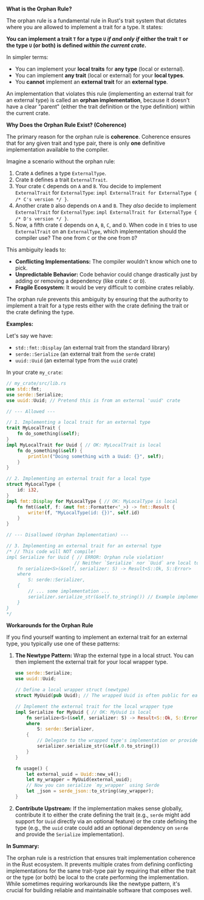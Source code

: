 **What is the Orphan Rule?**

The orphan rule is a fundamental rule in Rust's trait system that dictates where you are allowed to implement a trait for a type. It states:

**You can implement a trait `T` for a type `U` *if and only if* either the trait `T` or the type `U` (or both) is defined *within the current crate*.**

In simpler terms:
*   You can implement your **local traits** for **any type** (local or external).
*   You can implement **any trait** (local or external) for your **local types**.
*   You **cannot** implement an **external trait** for an **external type**.

An implementation that violates this rule (implementing an external trait for an external type) is called an **orphan implementation**, because it doesn't have a clear "parent" (either the trait definition or the type definition) within the current crate.

**Why Does the Orphan Rule Exist? (Coherence)**

The primary reason for the orphan rule is **coherence**. Coherence ensures that for any given trait and type pair, there is only **one** definitive implementation available to the compiler.

Imagine a scenario without the orphan rule:

1.  Crate `A` defines a type `ExternalType`.
2.  Crate `B` defines a trait `ExternalTrait`.
3.  Your crate `C` depends on `A` and `B`. You decide to implement `ExternalTrait` for `ExternalType`: `impl ExternalTrait for ExternalType { /* C's version */ }`.
4.  Another crate `D` also depends on `A` and `B`. They *also* decide to implement `ExternalTrait` for `ExternalType`: `impl ExternalTrait for ExternalType { /* D's version */ }`.
5.  Now, a fifth crate `E` depends on `A`, `B`, `C`, and `D`. When code in `E` tries to use `ExternalTrait` on an `ExternalType`, which implementation should the compiler use? The one from `C` or the one from `D`?

This ambiguity leads to:

*   **Conflicting Implementations:** The compiler wouldn't know which one to pick.
*   **Unpredictable Behavior:** Code behavior could change drastically just by adding or removing a dependency (like crate `C` or `D`).
*   **Fragile Ecosystem:** It would be very difficult to combine crates reliably.

The orphan rule prevents this ambiguity by ensuring that the authority to implement a trait for a type rests either with the crate defining the trait or the crate defining the type.

**Examples:**

Let's say we have:
*   `std::fmt::Display` (an external trait from the standard library)
*   `serde::Serialize` (an external trait from the `serde` crate)
*   `uuid::Uuid` (an external type from the `uuid` crate)

In your crate `my_crate`:

```rust
// my_crate/src/lib.rs
use std::fmt;
use serde::Serialize;
use uuid::Uuid; // Pretend this is from an external 'uuid' crate

// --- Allowed ---

// 1. Implementing a local trait for an external type
trait MyLocalTrait {
    fn do_something(&self);
}
impl MyLocalTrait for Uuid { // OK: MyLocalTrait is local
    fn do_something(&self) {
        println!("Doing something with a Uuid: {}", self);
    }
}

// 2. Implementing an external trait for a local type
struct MyLocalType {
    id: i32,
}
impl fmt::Display for MyLocalType { // OK: MyLocalType is local
    fn fmt(&self, f: &mut fmt::Formatter<'_>) -> fmt::Result {
        write!(f, "MyLocalType(id: {})", self.id)
    }
}

// --- Disallowed (Orphan Implementation) ---

// 3. Implementing an external trait for an external type
/* // This code will NOT compile!
impl Serialize for Uuid { // ERROR: Orphan rule violation!
                         // Neither `Serialize` nor `Uuid` are local to `my_crate`.
    fn serialize<S>(&self, serializer: S) -> Result<S::Ok, S::Error>
    where
        S: serde::Serializer,
    {
        // ... some implementation ...
        serializer.serialize_str(&self.to_string()) // Example implementation
    }
}
*/
```

**Workarounds for the Orphan Rule**

If you find yourself wanting to implement an external trait for an external type, you typically use one of these patterns:

1.  **The Newtype Pattern:** Wrap the external type in a local struct. You can then implement the external trait for your local wrapper type.

    ```rust
    use serde::Serialize;
    use uuid::Uuid;

    // Define a local wrapper struct (newtype)
    struct MyUuid(pub Uuid); // The wrapped Uuid is often public for easy access

    // Implement the external trait for the local wrapper type
    impl Serialize for MyUuid { // OK: MyUuid is local
        fn serialize<S>(&self, serializer: S) -> Result<S::Ok, S::Error>
        where
            S: serde::Serializer,
        {
            // Delegate to the wrapped type's implementation or provide custom logic
            serializer.serialize_str(&self.0.to_string())
        }
    }

    fn usage() {
        let external_uuid = Uuid::new_v4();
        let my_wrapper = MyUuid(external_uuid);
        // Now you can serialize `my_wrapper` using Serde
        let _json = serde_json::to_string(&my_wrapper);
    }
    ```

2.  **Contribute Upstream:** If the implementation makes sense globally, contribute it to either the crate defining the trait (e.g., `serde` might add support for `Uuid` directly via an optional feature) or the crate defining the type (e.g., the `uuid` crate could add an optional dependency on `serde` and provide the `Serialize` implementation).

**In Summary:**

The orphan rule is a restriction that ensures trait implementation coherence in the Rust ecosystem. It prevents multiple crates from defining conflicting implementations for the same trait-type pair by requiring that either the trait or the type (or both) be local to the crate performing the implementation. While sometimes requiring workarounds like the newtype pattern, it's crucial for building reliable and maintainable software that composes well.
